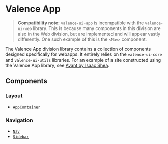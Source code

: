 # Valence App
> **Compatibility note:** `valence-ui-app` is incompatible with the `valence-ui-web` library. This is because many components in this division are also in the Web division, but are implemented and will appear vastly differently. One such example of this is the `<Nav>` component.

The Valence App division library contains a collection of components designed specifically for webapps. It entirely relies on the `valence-ui-core` and `valence-ui-utils` libraries. For an example of a site constructed using the Valence App library, see [Avant by Isaac Shea](https://avant.isaacshea.com/dashboard).

## Components
### Layout
- [`AppContainer`](./layout/app-container.md)

### Navigation
- [`Nav`](./navigation/nav.md)
- [`Sidebar`](./navigation/sidebar.md)